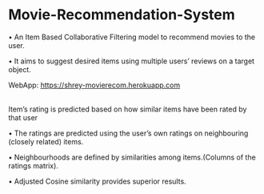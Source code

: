 # Movie-Recommendation-System

• An Item Based Collaborative Filtering model to recommend movies to the user.

• It aims to suggest desired items using multiple users’ reviews on a target object.



WebApp:
 https://shrey-movierecom.herokuapp.com
 
 
<br> 
 Item’s rating is predicted based on how similar items have been rated by that user
 
 
• The ratings are predicted using the user’s own ratings on neighbouring (closely related) items.

• Neighbourhoods are defined by similarities among items.(Columns of the ratings matrix).

• Adjusted Cosine similarity provides superior results.
<br /> 
